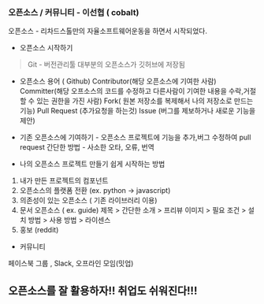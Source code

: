 ### 오픈소스 / 커뮤니티 - 이선협 ( cobalt)

오픈소스 - 리차드스톨만의 자율소프트웨어운동을 하면서 시작되었다. 

- 오픈소스 시작하기
> Git - 버전관리툴
대부분의 오픈소스가 깃허브에 저장됨

- 오픈소스 용어 ( Github)
Contributor(해당 오픈소스에 기여한 사람)
Committer(해당 오프소스의 코드를 수정하고 다른사람이 기여한 내용을 수락,거절할 수 있는 권한을 가진 사람)
Fork( 원본 저장소를 복제해서 나의 저장소로 만드는 기능)
Pull Request (추가요청을 하는것)
Issue (버그를 제보하거나 새로운 기능을 제안)

- 기존 오픈소스에 기여하기 - 오픈소스 프로젝트에 기능을 추가,버그 수정하여 pull request
간단한 방법 - 사소한 오타, 오류, 번역

- 나의 오픈소스 프로젝트 만들기
쉽게 시작하는 방법
1. 내가 만든 프로젝트의 컴포넌트
2. 오픈소스의 플랫폼 전환 (ex. python -> javascript)
3. 의존성이 있는 오픈소스  ( 기존 라이브러리 이용)
4. 문서 오픈소스 ( ex. guide)
	제목 > 간단한 소개 > 프리뷰 이미지 > 필요 조건 > 설치 방법 > 사용 방법 > 라이센스 
5. 홍보 (reddit)


- 커뮤니티

페이스북 그룹 , Slack, 오프라인 모임(밋업)


## 오픈소스를 잘 활용하자!! 취업도 쉬워진다!!!
